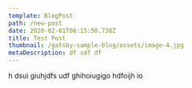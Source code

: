 ```yaml
---
template: BlogPost
path: /new-post
date: 2020-02-01T06:15:50.738Z
title: Test Post
thumbnail: /gatsby-sample-blog/assets/image-4.jpg
metaDescription: df sdf df
---
```

h dsui giuhjdfs udf ghihoiugigo hdfoijh io
